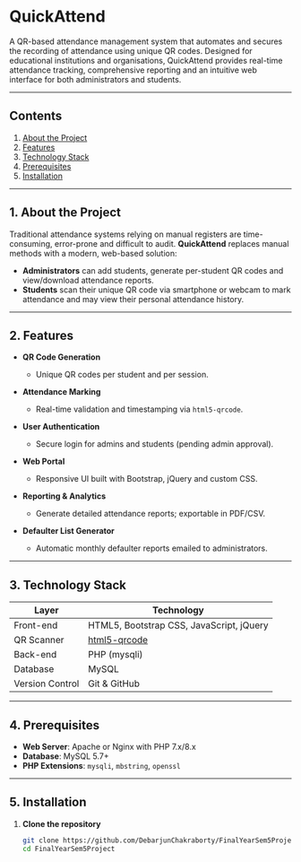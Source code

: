 # QuickAttend

A QR-based attendance management system that automates and secures the recording of attendance using unique QR codes. Designed for educational institutions and organisations, QuickAttend provides real-time attendance tracking, comprehensive reporting and an intuitive web interface for both administrators and students.

---

## Contents

1. [About the Project](#1-about-the-project)  
2. [Features](#2-features)  
3. [Technology Stack](#3-technology-stack)  
4. [Prerequisites](#4-prerequisites)  
5. [Installation](#5-installation)  

---

## 1. About the Project

Traditional attendance systems relying on manual registers are time-consuming, error-prone and difficult to audit. **QuickAttend** replaces manual methods with a modern, web-based solution:

- **Administrators** can add students, generate per-student QR codes and view/download attendance reports.  
- **Students** scan their unique QR code via smartphone or webcam to mark attendance and may view their personal attendance history.  

---

## 2. Features

- **QR Code Generation**  
  - Unique QR codes per student and per session.

- **Attendance Marking**  
  - Real-time validation and timestamping via `html5-qrcode`.

- **User Authentication**  
  - Secure login for admins and students (pending admin approval).

- **Web Portal**  
  - Responsive UI built with Bootstrap, jQuery and custom CSS.

- **Reporting & Analytics**  
  - Generate detailed attendance reports; exportable in PDF/CSV.

- **Defaulter List Generator**  
  - Automatic monthly defaulter reports emailed to administrators.

---

## 3. Technology Stack

| Layer         | Technology                            |
| ------------- | ------------------------------------- |
| Front-end     | HTML5, Bootstrap CSS, JavaScript, jQuery |
| QR Scanner    | [html5-qrcode](https://github.com/mebjas/html5-qrcode) |
| Back-end      | PHP (mysqli)                          |
| Database      | MySQL                                 |
| Version Control | Git & GitHub                        |

---

## 4. Prerequisites

- **Web Server**: Apache or Nginx with PHP 7.x/8.x  
- **Database**: MySQL 5.7+
- **PHP Extensions**: `mysqli`, `mbstring`, `openssl`  

---

## 5. Installation

1. **Clone the repository**  
   ```bash
   git clone https://github.com/DebarjunChakraborty/FinalYearSem5Project.git
   cd FinalYearSem5Project
